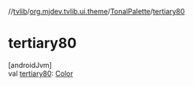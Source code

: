 //[tvlib](../../../index.md)/[org.mjdev.tvlib.ui.theme](../index.md)/[TonalPalette](index.md)/[tertiary80](tertiary80.md)

# tertiary80

[androidJvm]\
val [tertiary80](tertiary80.md): [Color](https://developer.android.com/reference/kotlin/androidx/compose/ui/graphics/Color.html)
